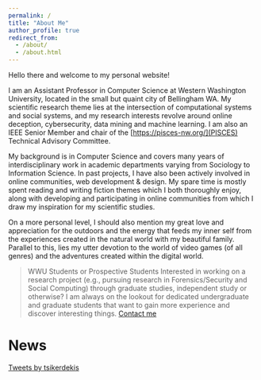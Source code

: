 ```yaml
---
permalink: /
title: "About Me"
author_profile: true
redirect_from:
  - /about/
  - /about.html
---
```


Hello there and welcome to my personal website!

I am an Assistant Professor in Computer Science at Western Washington University, located in the small but quaint city of Bellingham WA. My scientific research theme lies at the intersection of computational systems and social systems, and my research interests revolve around online deception, cybersecurity, data mining and machine learning. I am also an IEEE Senior Member and chair of the [https://pisces-nw.org/](PISCES) Technical Advisory Committee.

My background is in Computer Science and covers many years of interdisciplinary work in academic departments varying from Sociology to Information Science. In past projects, I have also been actively involved in online communities, web development & design. My spare time is mostly spent reading and writing fiction themes which I both thoroughly enjoy, along with developing and participating in online communities from which I draw my inspiration for my scientific studies.

On a more personal level, I should also mention my great love and appreciation for the outdoors and the energy that feeds my inner self from the experiences created in the natural world with my beautiful family. Parallel to this, lies my utter devotion to the world of video games (of all genres) and the adventures created within the digital world.


> WWU Students or Prospective Students
> Interested in working on a research project (e.g., pursuing research in Forensics/Security and Social Computing) through graduate studies, independent study or otherwise? I am always on the lookout for dedicated undergraduate and graduate students that want to gain more experience and discover interesting things. [Contact me](/contact/)


News
======

<a class="twitter-timeline" href="https://twitter.com/tsikerdekis?ref_src=twsrc%5Etfw">Tweets by tsikerdekis</a> <script async src="https://platform.twitter.com/widgets.js" charset="utf-8"></script>
